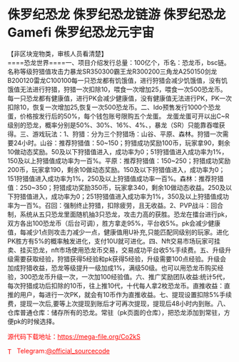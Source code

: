 # 侏罗纪恐龙 侏罗纪恐龙链游 侏罗纪恐龙Gamefi 侏罗纪恐龙元宇宙

【非区块宠物类，审核人员看清楚】<br>====恐龙世界====一、项目介绍发行总量：100亿个，币名：恐龙币，bsc链。<br>名称等级狩猎值攻击力暴龙SR350300霸王龙R300200三角龙A250150剑龙B200120雷龙C100100每一只恐龙都有饥饿值，进行狩猎会减少饥饿值，没有饥饿值无法进行狩猎，狩猎一次扣除10，喂食一次增加25，喂食一次500恐龙币。每一只恐龙都有健康值，进行PK会减少健康值，没有健康值无法进行PK，PK一次扣除10，恢复一次增加25,恢复一次500恐龙币。二、Ido预售发行1000个恐龙蛋，价格按发行后的50%，每个钱包账号限购五个龙蛋。  龙蛋龙蛋可开以出C~R级别的恐龙，概率分别是50%、30%、16%、4%、，暴龙（SR）只能靠吞噬获得。三、游戏玩法：1、狩猎：分为三个狩猎场：山谷、平原、森林。狩猎一次需要24小时。山谷：推荐狩猎值：50~150；狩猎成功奖励100币，玩家拿90，剩余10做动态奖励。50及以下狩猎值进入，成功率为0；51狩猎值进入成功率为1%，150及以上狩猎值成功率为一百%。平原：推荐狩猎值：150~250；狩猎成功奖励200币，玩家拿190，剩余10做动态奖励。150及以下狩猎值进入，成功率为0；151狩猎值进入成功率为1%，250及以上狩猎值成功率一百%。森林：推荐狩猎值：250~350；狩猎成功奖励350币，玩家拿340，剩余10做动态收益。250及以下狩猎值进入，成功率为0；251狩猎值进入成功率为1%，350及以上狩猎值成功率为一百%。召回：强制终止狩猎，扣除疲劳，且无收益。2、PVP战斗：回合制，系统从五只恐龙里面随机抽3只恐龙，攻击力高的获胜。恐龙在擂台进行pk，双方各出100恐龙币（后台可调），胜方拿走95%，平台收5%。pk会减少健康值，每减少1点则攻击力减少一点，健康值用U补充,只能匹配同级别的玩家。进化PK胜方有5%的概率触发进化，支付10U就可进化。四、Nft交易市场玩家可挂卖、挂买恐龙，nft市场使用恐龙币交易，交易成功平台收5%手续费。五、升级升级需要获取经验，狩猎获得5经验和pk获得5经验，升级需要100点经验。升级会加成狩猎收益，恐龙等级提升一级加成1%，满级50级。也可以用恐龙币购买经验，300恐龙币升级一次，一次加100经验值。六、推广奖励团队收益:统计5代，每次狩猎成功后扣除的10币，往上推10代，十代每人拿2枚恐龙币。直推收益：直推的用户，每进行一次PK，就会有10币作为直推收益。七、提现设置扣除5%手续费，提现一次后,要等上次提现到账后才可再次提现，提现后48小时内到账。八、仓库普通仓库：储存所有的恐龙。常驻（pk页面的仓库），把恐龙添加到常驻，方便pk的时候选择。<br>


<p style="color: red;">源代码下载地址：<a href="https://mega-file.org/Co2kS" style="color: red;">https://mega-file.org/Co2kS</a></p><p style="color: red;"><img src="https://cdn-icons-png.flaticon.com/512/2111/2111646.png" alt="Telegram Icon" style="width: 16px; vertical-align: middle; margin-right: 5px;">Telegram:<a href="https://t.me/official_sourcecode" style="color: red;">@official_sourcecode</a></p>